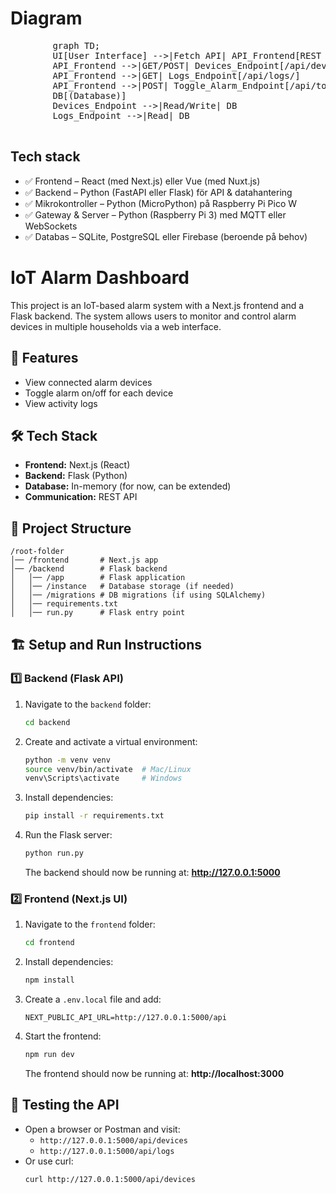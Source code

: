 # Diagram

<!DOCTYPE html>
<html lang="en">
<head>
    <meta charset="UTF-8">
    <meta name="viewport" content="width=device-width, initial-scale=1.0">
    <title>Mermaid Diagram</title>
    <script type="module">
        import mermaid from 'https://cdn.jsdelivr.net/npm/mermaid/dist/mermaid.esm.min.mjs';
        mermaid.initialize({ startOnLoad: true });
    </script>
</head>
<body>
    <pre class="mermaid">
        graph TD;
        UI[User Interface] -->|Fetch API| API_Frontend[REST API]
        API_Frontend -->|GET/POST| Devices_Endpoint[/api/devices/]
        API_Frontend -->|GET| Logs_Endpoint[/api/logs/]
        API_Frontend -->|POST| Toggle_Alarm_Endpoint[/api/toggle_alarm/:id]
        DB[(Database)]
        Devices_Endpoint -->|Read/Write| DB
        Logs_Endpoint -->|Read| DB
    </pre>
</body>
</html>

## Tech stack

- ✅ Frontend – React (med Next.js) eller Vue (med Nuxt.js)
- ✅ Backend – Python (FastAPI eller Flask) för API & datahantering
- ✅ Mikrokontroller – Python (MicroPython) på Raspberry Pi Pico W
- ✅ Gateway & Server – Python (Raspberry Pi 3) med MQTT eller WebSockets
- ✅ Databas – SQLite, PostgreSQL eller Firebase (beroende på behov)


# IoT Alarm Dashboard

This project is an IoT-based alarm system with a Next.js frontend and a Flask backend. The system allows users to monitor and control alarm devices in multiple households via a web interface.

## 🚀 Features
- View connected alarm devices
- Toggle alarm on/off for each device
- View activity logs

## 🛠️ Tech Stack
- **Frontend:** Next.js (React)
- **Backend:** Flask (Python)
- **Database:** In-memory (for now, can be extended)
- **Communication:** REST API

## 📂 Project Structure
```
/root-folder
│── /frontend       # Next.js app
│── /backend        # Flask backend
│   │── /app        # Flask application
│   │── /instance   # Database storage (if needed)
│   │── /migrations # DB migrations (if using SQLAlchemy)
│   │── requirements.txt
│   │── run.py      # Flask entry point
```

## 🏗️ Setup and Run Instructions

### 1️⃣ Backend (Flask API)
1. Navigate to the `backend` folder:
   ```sh
   cd backend
   ```
2. Create and activate a virtual environment:
   ```sh
   python -m venv venv
   source venv/bin/activate  # Mac/Linux
   venv\Scripts\activate     # Windows
   ```
3. Install dependencies:
   ```sh
   pip install -r requirements.txt
   ```
4. Run the Flask server:
   ```sh
   python run.py
   ```
   The backend should now be running at: **http://127.0.0.1:5000**

### 2️⃣ Frontend (Next.js UI)
1. Navigate to the `frontend` folder:
   ```sh
   cd frontend
   ```
2. Install dependencies:
   ```sh
   npm install
   ```
3. Create a `.env.local` file and add:
   ```plaintext
   NEXT_PUBLIC_API_URL=http://127.0.0.1:5000/api
   ```
4. Start the frontend:
   ```sh
   npm run dev
   ```
   The frontend should now be running at: **http://localhost:3000**

## 🧪 Testing the API
- Open a browser or Postman and visit:
  - `http://127.0.0.1:5000/api/devices`
  - `http://127.0.0.1:5000/api/logs`
- Or use curl:
  ```sh
  curl http://127.0.0.1:5000/api/devices
  ```
